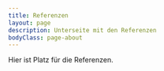 ```yaml
---
title: Referenzen
layout: page
description: Unterseite mit den Referenzen
bodyClass: page-about
---
```


Hier ist Platz für die Referenzen.


